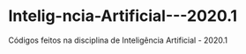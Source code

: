 # Intelig-ncia-Artificial---2020.1
Códigos feitos na disciplina de Inteligência Artificial - 2020.1
